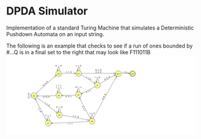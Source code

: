 # DPDA Simulator
 
Implementation of a standard Turing Machine that simulates a Deterministic 
Pushdown Automata on an input string.
 

The following is an example that checks to see
if a run of ones bounded by #...Q
is in a final set to the right that may look like F111011B
![abc](./IsStateFinal.jpg)
